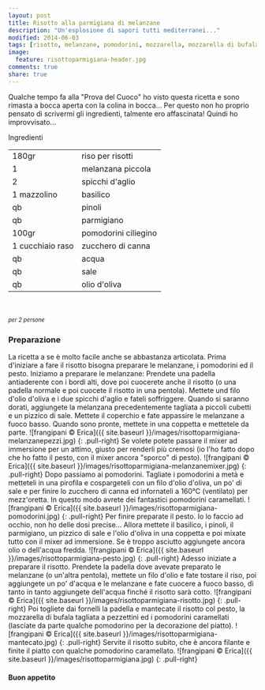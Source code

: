 ```yaml
---
layout: post
title: Risotto alla parmigiana di melanzane
description: "Un'esplosione di sapori tutti mediterranei..."
modified: 2014-06-03
tags: [risotto, melanzane, pomodorini, mozzarella, mozzarella di bufala, basilico, pesto, parmigiana]
image:
  feature: risottoparmigiana-header.jpg
comments: true
share: true
---
```


Qualche tempo fa alla "Prova del Cuoco" ho visto questa ricetta e sono rimasta a bocca aperta con la colina in bocca... Per questo non ho proprio pensato di scrivermi gli ingredienti, talmente ero affascinata! Quindi ho improvvisato...


<div class="ingredients">
  <div class="ingredients-title">Ingredienti</div>
  <table>
    <tbody>
      <tr>
        <td>180gr</td>
        <td>riso per risotti</td>
      </tr>
      <tr>
        <td>1</td>
        <td>melanzana piccola</td>
      </tr>
      <tr>
        <td>2</td>
        <td>spicchi d'aglio</td>
      </tr>
      <tr>
        <td>1 mazzolino</td>
        <td>basilico</td>
      </tr>
      <tr>
        <td>qb</td>
        <td>pinoli</td>
      </tr>
      <tr>
        <td>qb</td>
        <td>parmigiano</td>
      </tr>
      <tr>
        <td>100gr</td>
        <td>pomodorini ciliegino</td>
      </tr>
      <tr>
        <td>1 cucchiaio raso</td>
        <td>zucchero di canna</td>
      </tr>
      <tr>
        <td>qb</td>
        <td>acqua</td>
      </tr>
      <tr>
        <td>qb</td>
        <td>sale</td>
      </tr>
      <tr>
        <td>qb</td>
        <td>olio d'oliva</td>   
      </tr>
    </tbody>
  </table>
  <br></br>
  <i class="pull-right" style="font-size: 80%;">per 2 persone</i>
</div>


<h3>
  <font color="grey">
    <i class="icon-cogs"></i>
  </font> Preparazione
</h3>

La ricetta a se è molto facile anche se abbastanza articolata. Prima d'iniziare a fare il risotto bisogna preparare le melanzane, i pomodorini ed il pesto. Iniziamo a preparare le melanzane:
Prendete una padella antiaderente con i bordi alti, dove poi cuocerete anche il risotto (o una padella normale e poi cuocete il risotto in una pentola). Mettete und filo d'olio d'oliva e i due spicchi d'aglio e fateli soffriggere. Quando si saranno dorati, aggiungete la melanzana precedentemente tagliata a piccoli cubetti e un pizzico di sale. Mettete il coperchio e fate appassire le melanzane a fuoco basso. Quando sono pronte, mettete in una coppetta e mettetele da parte. 
![frangipani © Erica]({{ site.baseurl }}/images/risottoparmigiana-melanzanepezzi.jpg)
{: .pull-right}
Se volete potete passare il mixer ad immersione per un attimo, giusto per renderli più cremosi (io l'ho fatto dopo che ho fatto il pesto, con il mixer ancora "sporco" di pesto).
![frangipani © Erica]({{ site.baseurl }}/images/risottoparmigiana-melanzanemixer.jpg)
{: .pull-right}
Dopo passiamo ai pomodorini. Tagliate i pomodorini a metà e metteteli in una pirofila e cospargeteli con un filo d'olio d'oliva, un po' di sale e per finire lo zucchero di canna ed infornateli a 160°C (ventilato) per mezz'oretta. In questo modo avrete dei fantastici pomodorini caramellati.
![frangipani © Erica]({{ site.baseurl }}/images/risottoparmigiana-pomodorini.jpg)
{: .pull-right}
Per finire preparate il pesto. Io lo faccio ad occhio, non ho delle dosi precise... Allora mettete il basilico, i pinoli, il parmigiano, un pizzico di sale e l'olio d'oliva in una coppetta e poi mixate tutto con il mixer ad immersione. Se è troppo asciutto aggiungete ancora olio o dell'acqua fredda.
![frangipani © Erica]({{ site.baseurl }}/images/risottoparmigiana-pesto.jpg)
{: .pull-right}
Adesso iniziate a preparare il risotto. Prendete la padella dove avevate preparato le melanzane (o un'altra pentola), mettete un filo d'olio e fate tostare il riso, poi aggiungete un po' d'acqua e le melanzane e fate cuocere a fuoco basso, di tanto in tanto aggiungete dell'acqua finché il risotto sarà cotto.
![frangipani © Erica]({{ site.baseurl }}/images/risottoparmigiana-risotto.jpg)
{: .pull-right}
Poi togliete dai fornelli la padella e mantecate il risotto col pesto, la mozzarella di bufala tagliata a pezzettini ed i pomodorini caramellati (lasciate da parte qualche pomodorino per la decorazione del piatto).
![frangipani © Erica]({{ site.baseurl }}/images/risottoparmigiana-mantecato.jpg)
{: .pull-right}
Servite il risotto subito, che è ancora filante e finite il piatto con qualche pomodorino caramellato.
![frangipani © Erica]({{ site.baseurl }}/images/risottoparmigiana.jpg)
{: .pull-right}

<h4>Buon appetito
  <font color="red">
    <i class="icon-smile"></i>
  </font>
</h4>
